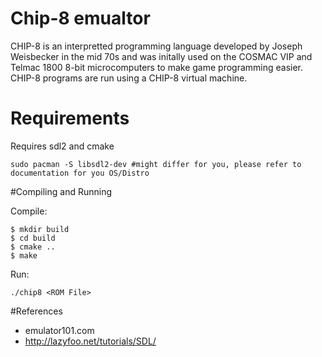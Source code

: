 # Chip-8 emualtor
CHIP-8 is an interpretted programming language developed by Joseph Weisbecker in the mid 70s and was initally used on the COSMAC VIP and Telmac 1800 8-bit microcomputers to make game programming easier. CHIP-8 programs are run using a CHIP-8 virtual machine.

# Requirements

Requires sdl2 and cmake

```
sudo pacman -S libsdl2-dev #might differ for you, please refer to documentation for you OS/Distro
```

#Compiling and Running

Compile:
```
$ mkdir build
$ cd build
$ cmake ..
$ make
```

Run:
```
./chip8 <ROM File>
```

#References

- emulator101.com
- http://lazyfoo.net/tutorials/SDL/
